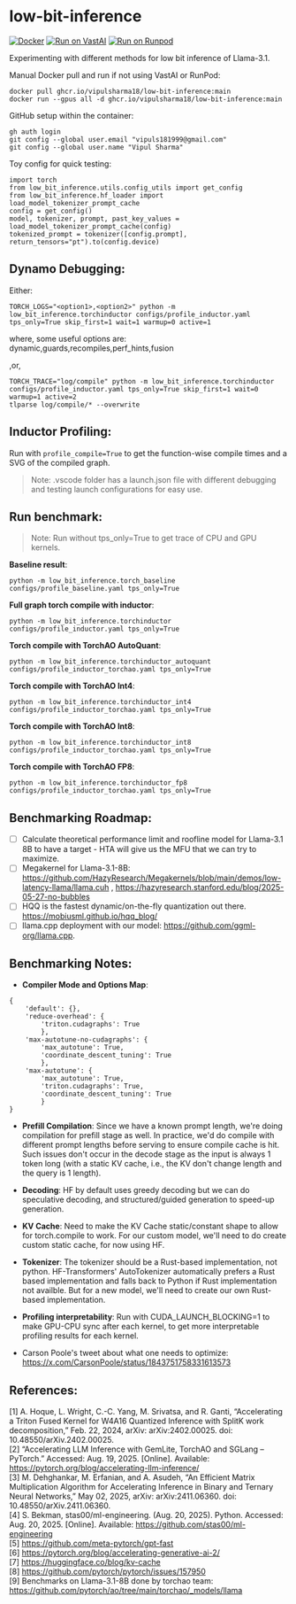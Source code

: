# low-bit-inference

[![Docker](https://github.com/vipulSharma18/low-bit-inference/actions/workflows/docker-publish.yml/badge.svg)](https://github.com/vipulSharma18/low-bit-inference/actions/workflows/docker-publish.yml) [![Run on VastAI](https://img.shields.io/badge/Run_on-VastAI-blue)](https://cloud.vast.ai?ref_id=288801&template_id=bc0609fee288cad6d15b1262dbc83214) [![Run on Runpod](https://img.shields.io/badge/Run_on-Runpod-green)](https://console.runpod.io/deploy?template=q0ucwygekf&ref=9969n21w)

Experimenting with different methods for low bit inference of Llama-3.1.

Manual Docker pull and run if not using VastAI or RunPod:
```
docker pull ghcr.io/vipulsharma18/low-bit-inference:main
docker run --gpus all -d ghcr.io/vipulsharma18/low-bit-inference:main
```

GitHub setup within the container:
```
gh auth login
git config --global user.email "vipuls181999@gmail.com"
git config --global user.name "Vipul Sharma"
```

Toy config for quick testing:
```
import torch
from low_bit_inference.utils.config_utils import get_config
from low_bit_inference.hf_loader import load_model_tokenizer_prompt_cache
config = get_config()
model, tokenizer, prompt, past_key_values = load_model_tokenizer_prompt_cache(config)
tokenized_prompt = tokenizer([config.prompt], return_tensors="pt").to(config.device)
```

Dynamo Debugging:
-----------------
Either:
```
TORCH_LOGS="<option1>,<option2>" python -m low_bit_inference.torchinductor configs/profile_inductor.yaml tps_only=True skip_first=1 wait=1 warmup=0 active=1
```
where, some useful options are: dynamic,guards,recompiles,perf_hints,fusion

,or,
```
TORCH_TRACE="log/compile" python -m low_bit_inference.torchinductor configs/profile_inductor.yaml tps_only=True skip_first=1 wait=0 warmup=1 active=2
tlparse log/compile/* --overwrite
```

Inductor Profiling:
------------------
Run with `profile_compile=True` to get the function-wise compile times and a SVG of the compiled graph.

> Note: .vscode folder has a launch.json file with different debugging and testing launch configurations for easy use.

## Run benchmark:
> Note: Run without tps_only=True to get trace of CPU and GPU kernels.

**Baseline result**: 
```
python -m low_bit_inference.torch_baseline configs/profile_baseline.yaml tps_only=True
```

**Full graph torch compile with inductor**: 
```
python -m low_bit_inference.torchinductor configs/profile_inductor.yaml tps_only=True
```

**Torch compile with TorchAO AutoQuant**: 
```
python -m low_bit_inference.torchinductor_autoquant configs/profile_inductor_torchao.yaml tps_only=True
```

**Torch compile with TorchAO Int4**: 
```
python -m low_bit_inference.torchinductor_int4 configs/profile_inductor_torchao.yaml tps_only=True
```

**Torch compile with TorchAO Int8**: 
```
python -m low_bit_inference.torchinductor_int8 configs/profile_inductor_torchao.yaml tps_only=True
```

**Torch compile with TorchAO FP8**: 
```
python -m low_bit_inference.torchinductor_fp8 configs/profile_inductor_torchao.yaml tps_only=True
```

## Benchmarking Roadmap:
- [ ] Calculate theoretical performance limit and roofline model for Llama-3.1 8B to have a target - HTA will give us the MFU that we can try to maximize.
- [ ] Megakernel for Llama-3.1-8B: https://github.com/HazyResearch/Megakernels/blob/main/demos/low-latency-llama/llama.cuh , https://hazyresearch.stanford.edu/blog/2025-05-27-no-bubbles
- [ ] HQQ is the fastest dynamic/on-the-fly quantization out there. https://mobiusml.github.io/hqq_blog/
- [ ] llama.cpp deployment with our model: https://github.com/ggml-org/llama.cpp.

## Benchmarking Notes:
* **Compiler Mode and Options Map**:    
```
{
    'default': {},
    'reduce-overhead': {
        'triton.cudagraphs': True
        },
    'max-autotune-no-cudagraphs': {
        'max_autotune': True,
        'coordinate_descent_tuning': True
        },
    'max-autotune': {
        'max_autotune': True,
        'triton.cudagraphs': True,
        'coordinate_descent_tuning': True
        }
}
```

* **Prefill Compilation**: Since we have a known prompt length, we're doing compilation for prefill stage as well. In practice, we'd do compile with different prompt lengths before serving to ensure compile cache is hit. Such issues don't occur in the decode stage as the input is always 1 token long (with a static KV cache, i.e., the KV don't change length and the query is 1 length).

* **Decoding**: HF by default uses greedy decoding but we can do speculative decoding, and structured/guided generation to speed-up generation.

* **KV Cache**: Need to make the KV Cache static/constant shape to allow for torch.compile to work. For our custom model, we'll need to do create custom static cache, for now using HF.

* **Tokenizer**: The tokenizer should be a Rust-based implementation, not python. HF-Transformers' AutoTokenizer automatically prefers a Rust based implementation and falls back to Python if Rust implementation not availble. But for a new model, we'll need to create our own Rust-based implementation.

* **Profiling interpretability**: Run with CUDA_LAUNCH_BLOCKING=1 to make GPU-CPU sync after each kernel, to get more interpretable profiling results for each kernel.

* Carson Poole's tweet about what one needs to optimize: https://x.com/CarsonPoole/status/1843751758331613573

## References:
[1] A. Hoque, L. Wright, C.-C. Yang, M. Srivatsa, and R. Ganti, “Accelerating a Triton Fused Kernel for W4A16 Quantized Inference with SplitK work decomposition,” Feb. 22, 2024, arXiv: arXiv:2402.00025. doi: 10.48550/arXiv.2402.00025.    
[2] “Accelerating LLM Inference with GemLite, TorchAO and SGLang – PyTorch.” Accessed: Aug. 19, 2025. [Online]. Available: https://pytorch.org/blog/accelerating-llm-inference/    
[3] M. Dehghankar, M. Erfanian, and A. Asudeh, “An Efficient Matrix Multiplication Algorithm for Accelerating Inference in Binary and Ternary Neural Networks,” May 02, 2025, arXiv: arXiv:2411.06360. doi: 10.48550/arXiv.2411.06360.    
[4] S. Bekman, stas00/ml-engineering. (Aug. 20, 2025). Python. Accessed: Aug. 20, 2025. [Online]. Available: https://github.com/stas00/ml-engineering          
[5] https://github.com/meta-pytorch/gpt-fast                    
[6] https://pytorch.org/blog/accelerating-generative-ai-2/                     
[7] https://huggingface.co/blog/kv-cache      
[8] https://github.com/pytorch/pytorch/issues/157950        
[9] Benchmarks on Llama-3.1-8B done by torchao team: https://github.com/pytorch/ao/tree/main/torchao/_models/llama       